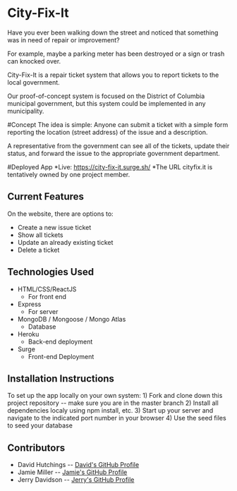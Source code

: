 # City-Fix-It 
Have you ever been walking down the street and noticed that something was in need of repair or improvement?  

For example, maybe a parking meter has been destroyed or a sign or trash can knocked over.

City-Fix-It is a repair ticket system that allows you to report tickets to the local government. 

Our proof-of-concept system is focused on the District of Columbia municipal government, but this system could be implemented in any municipality. 

#Concept
The idea is simple: Anyone can submit a ticket with a simple form reporting the location (street address) of the issue and a description.

A representative from the government can see all of the tickets, update their status, and forward the issue to the appropriate government department. 

#Deployed App
*Live:
https://city-fix-it.surge.sh/
*The URL cityfix.it is tentatively owned by one project member.

## Current Features
On the website, there are options to:
- Create a new issue ticket
- Show all tickets
- Update an already existing ticket
- Delete a ticket

## Technologies Used
- HTML/CSS/ReactJS
  - For front end
- Express
  - For server
- MongoDB / Mongoose / Mongo Atlas
  - Database
- Heroku
  - Back-end deployment
- Surge
  - Front-end Deployment


## Installation Instructions
To set up the app locally on your own system:
    1) Fork and clone down this project repository -- make sure you are in the master branch
    2) Install all dependencies localy using npm install, etc.
    3) Start up your server and navigate to the indicated port number in your browser
    4) Use the seed files to seed your database

## Contributors
- David Hutchings -- [David's GitHub Profile](https://git.generalassemb.ly/DJHUTCHINGS)
- Jamie Miller -- [Jamie's GitHub Profile](https://git.generalassemb.ly/jamiemiller8)
- Jerry Davidson -- [Jerry's GitHub Profile](https://git.generalassemb.ly/Jwilld)

